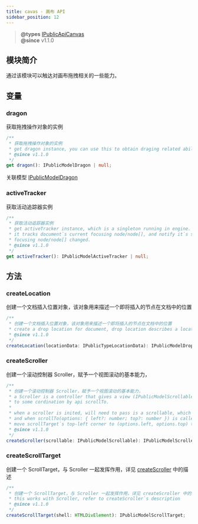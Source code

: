 ```yaml
---
title: cavas - 画布 API
sidebar_position: 12
---
```


> **@types** [IPublicApiCanvas](https://github.com/alibaba/lowcode-engine/blob/main/packages/types/src/shell/api/canvas.ts)<br/>
> **@since** v1.1.0


## 模块简介

通过该模块可以触达对画布拖拽相关的一些能力。

## 变量

### dragon

获取拖拽操作对象的实例

```typescript
/**
 * 获取拖拽操作对象的实例
 * get dragon instance, you can use this to obtain draging related abilities and lifecycle hooks
 * @since v1.1.0
 */
get dragon(): IPublicModelDragon | null;
```
关联模型 [IPublicModelDragon](./model/dragon)

### activeTracker

获取活动追踪器实例

```typescript
/**
 * 获取活动追踪器实例
 * get activeTracker instance, which is a singleton running in engine.
 * it tracks document`s current focusing node/node[], and notify it`s subscribers that when
 * focusing node/node[] changed.
 * @since v1.1.0
 */
get activeTracker(): IPublicModelActiveTracker | null;
```

## 方法

### createLocation
创建一个文档插入位置对象，该对象用来描述一个即将插入的节点在文档中的位置

```typescript
/**
 * 创建一个文档插入位置对象，该对象用来描述一个即将插入的节点在文档中的位置
 * create a drop location for document, drop location describes a location in document
 * @since v1.1.0
 */
createLocation(locationData: IPublicTypeLocationData): IPublicModelDropLocation;
```

### createScroller
创建一个滚动控制器 Scroller，赋予一个视图滚动的基本能力，
```typescript
/**
 * 创建一个滚动控制器 Scroller，赋予一个视图滚动的基本能力，
 * a Scroller is a controller that gives a view (IPublicModelScrollable) the ability scrolling
 * to some cordination by api scrollTo.
 *
 * when a scroller is inited, will need to pass is a scrollable, which has a scrollTarget.
 * and when scrollTo(options: { left?: number; top?: number }) is called, scroller will
 * move scrollTarget`s top-left corner to (options.left, options.top) that passed in.
 * @since v1.1.0
 */
createScroller(scrollable: IPublicModelScrollable): IPublicModelScroller;

```

### createScrollTarget
创建一个 ScrollTarget，与 Scroller 一起发挥作用，详见 [createScroller](#createscroller) 中的描述

```typescript
/**
 * 创建一个 ScrollTarget，与 Scroller 一起发挥作用，详见 createScroller 中的描述
 * this works with Scroller, refer to createScroller`s description
 * @since v1.1.0
 */
createScrollTarget(shell: HTMLDivElement): IPublicModelScrollTarget;
```